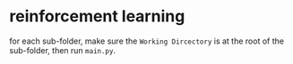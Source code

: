 # reinforcement learning

for each sub-folder, make sure the `Working Dircectory` is at the root of the sub-folder, then run `main.py`.
